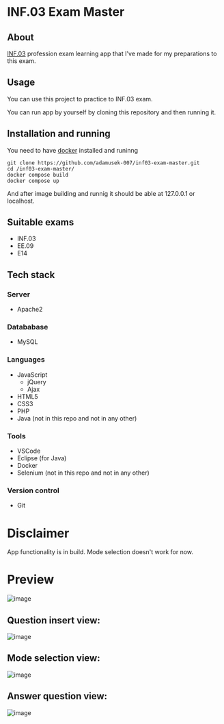 # INF.03 Exam Master

## About

[INF.03](https://informatyk.edu.pl/kwalifikacja-inf-03/) profession exam learning app that I've made for my preparations to this exam.

## Usage

You can use this project to practice to INF.03 exam.

You can run app by yourself by cloning this repository and then running it.

## Installation and running

You need to have [docker](https://www.docker.com/) installed and runinng

```
git clone https://github.com/adamusek-007/inf03-exam-master.git
cd /inf03-exam-master/
docker compose build
docker compose up
```

And after image building and runnig it should be able at 127.0.0.1 or localhost.

## Suitable exams

- INF.03
- EE.09
- E14

## Tech stack

### Server

- Apache2

### Datababase

- MySQL

### Languages

- JavaScript
  - jQuery
  - Ajax
- HTML5
- CSS3
- PHP
- Java (not in this repo and not in any other)

### Tools

- VSCode
- Eclipse (for Java)
- Docker
- Selenium (not in this repo and not in any other)

### Version control

- Git

# Disclaimer

App functionality is in build.
Mode selection doesn't work for now.

# Preview

![image](https://github.com/adamusek-007/App-Egzamin-Zawodowy/assets/122128430/ae512dbb-cc53-4485-8000-d88624c00fe3)

## Question insert view:

![image](https://github.com/adamusek-007/App-Egzamin-Zawodowy/assets/122128430/e303be0b-0ec7-4dec-ac74-7199e87adf92)

## Mode selection view:

![image](https://github.com/adamusek-007/App-Egzamin-Zawodowy/assets/122128430/654a5a25-de5f-4ae2-8cf0-a3ce735d95f1)

## Answer question view:

![image](https://github.com/adamusek-007/App-Egzamin-Zawodowy/assets/122128430/2c59717f-9f65-4f2c-a34b-2dd921b93eec)
